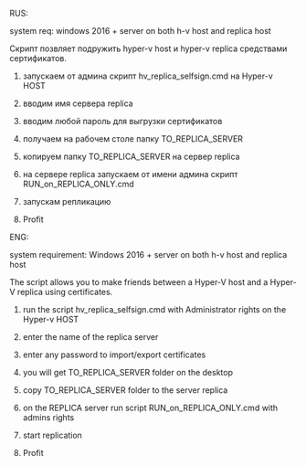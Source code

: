 RUS:

system req: windows 2016 + server on both h-v host and replica host

Скрипт позвляет подружить hyper-v host и hyper-v replica средствами сертификатов.

1) запускаем от админа скрипт hv_replica_selfsign.cmd на Hyper-v HOST 

2) вводим имя сервера replica

3) вводим любой пароль для выгрузки сертификатов

4) получаем на рабочем столе папку TO_REPLICA_SERVER

5) копируем папку TO_REPLICA_SERVER на сервер replica

6) на сервере replica запускаем от имени админа скрипт RUN_on_REPLICA_ONLY.cmd

7) запускам репликацию

8) Profit


ENG:

system requirement: Windows 2016 + server on both h-v host and replica host

The script allows you to make friends between a Hyper-V host and a Hyper-V replica using certificates.

1) run the script hv_replica_selfsign.cmd with Administrator rights on the Hyper-v HOST

2) enter the name of the replica server

3) enter any password to import/export certificates

4) you will get TO_REPLICA_SERVER folder on the desktop  

5) copy TO_REPLICA_SERVER folder to the server replica

6) on the REPLICA server run script RUN_on_REPLICA_ONLY.cmd with admins rights

7) start replication

8) Profit

